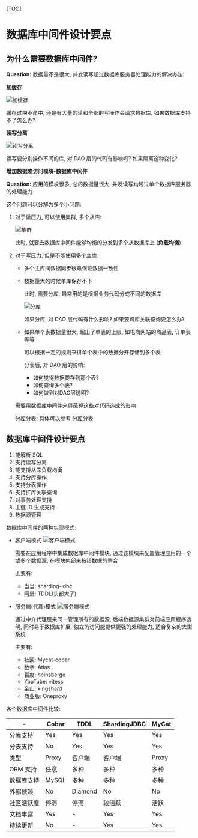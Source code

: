 [TOC]

# 数据库中间件设计要点

## 为什么需要数据库中间件?

**Question:** 数据量不是很大, 并发读写超过数据库服务器处理能力的解决办法:

**加缓存**

![加缓存](res/加缓存.png)

缓存过期不命中, 还是有大量的读和全部的写操作会请求数据库, 如果数据库支持不了怎么办?

**读写分离**

![读写分离](res/读写分离.png)

读写要分别操作不同的库, 对 DAO 层的代码有影响吗? 如果隔离这种变化?

**增加数据库访问模块-数据库中间件**

**Question:** 应用的模块很多, 总的数据量很大, 并发读写均超过单个数据库服务器的处理能力

这个问题可以分解为多个小问题:

1.  对于读压力, 可以使用集群, 多个从库:

    ![集群](res/集群.png)

    此时, 就要去数据库中间件能够均衡的分发到多个从数据库上 (**负载均衡**)

2.  对于写压力, 但是不能使用多个主库:

    -   多个主库间数据同步很难保证数据一致性
    -   数据量大的时候单库保存不下

        此时, 需要分库, 最常用的是根据业务代码分成不同的数据库

        ![分库](res/分库.png)

        如果分库, 对 DAO 层代码有什么影响? 如果要跨库关联查询要怎么办?

    -   如果单个表数据量很大, 超出了单表的上限, 如电商网站的商品表, 订单表等等
    
        可以根据一定的规则来讲单个表中的数据分开存储到多个表
    
        分表后, 对 DAO 层的影响:
    
        -  如何觉得数据要存到那个表?
        -  如何查询多个表?
        -  如何做到对DAO层透明?
    
    需要用数据库中间件来屏蔽掉这些对代码造成的影响
    
    分库分表: 具体可以参考 [分库分表](../../DB/totally/分库分表.md)

## 数据库中间件设计要点

1. 能解析 SQL
2. 支持读写分离
3. 能支持从库负载均衡
4. 支持分库操作
5. 支持分表操作
6. 支持扩库关联查询
7. 对事务处理支持
8. 主键 ID 生成支持
9. 数据源管理

数据库中间件的两种实现模式:

-   客户端模式
    ![客户端模式](res/客户端模式.png)

    需要在应用程序中集成数据库中间件模块, 通过该模块来配置管理应用的一个或多个数据源, 在模块内部来按错数据的整合

    主要有:

    -   当当: sharding-jdbc
    -   阿里: TDDL(头都大了)

-   服务端(代理)模式
    ![服务端模式](res/服务端模式.png)

    通过中介代理层来同一管理所有的数据源, 后端数据源集群对前端应用程序透明, 同时易于数据库扩展. 独立的访问能提供更强的处理能力, 适合复杂的大型系统

    主要有:

    -   社区: Mycat-cobar
    -   数字: Atlas
    -   百度: heinsberge
    -   YouTube: vitess
    -   金山: kingshard
    -   商业版: Oneproxy

各个数据库中间件比较:

| -          | Cobar | TDDL    | ShardingJDBC | MyCat |
| ---------- | ----- | ------- | ------------ | ----- |
| 分库支持   | Yes   | Yes     | Yes          | Yes   |
| 分表支持   | No    | Yes     | Yes          | Yes   |
| 类型       | Proxy | 客户端  | 客户端       | Proxy |
| ORM 支持   | 任意  | 多种    | 多种         | 多种  |
| 数据库支持 | MySQL | 多种    | 多种         | 多种  |
| 外部依赖   | No    | Diamond | No           | No    |
| 社区活跃度 | 停滞  | 停滞    | 较活跃       | 活跃  |
| 文档丰富   | Yes   | -       | Yes          | Yes   |
| 持续更新   | No    | -       | Yes          | Yes   |
